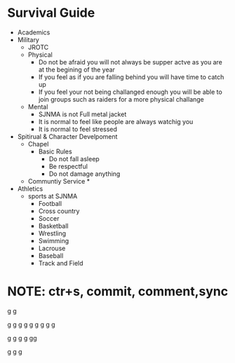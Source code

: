 # Survival Guide
* Academics
* Military
    * JROTC
    * Physical
        * Do not be afraid you will not always be supper actve as you are at the begining of the year
        * If you feel as if you are falling behind you will have time to catch up
        * If you feel your not being challanged enough you will be able to join groups such as raiders for a more physical challange
    * Mental
        * SJNMA is not Full metal jacket
        * It is normal to feel like people are always watchig you
        * It is normal  to feel stressed
* Spitirual & Character Develpoment
    * Chapel
        * Basic Rules
            * Do not fall asleep
            * Be respectful
            * Do not damage anything
    * Communtiy Service
        * 
* Athletics
    * sports at SJNMA
        * Football
        * Cross country
        * Soccer
        * Basketball
        * Wrestling
        * Swimming
        * Lacrouse
        * Baseball
        * Track and Field
# NOTE: ctr+s, commit, comment,sync





















































g
g

g
g
g
g
g
g
g
g
g

g
g
g
g
gg

g
g
g